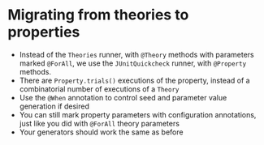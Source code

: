 # Migrating from theories to properties

- Instead of the `Theories` runner, with `@Theory` methods with parameters
marked `@ForAll`, we use the `JUnitQuickcheck` runner, with `@Property`
methods.
- There are `Property.trials()` executions of the property, instead of a
combinatorial number of executions of a `Theory`
- Use the `@When` annotation to control seed and parameter value generation
if desired
- You can still mark property parameters with configuration annotations,
just like you did with `@ForAll` theory parameters
- Your generators should work the same as before
